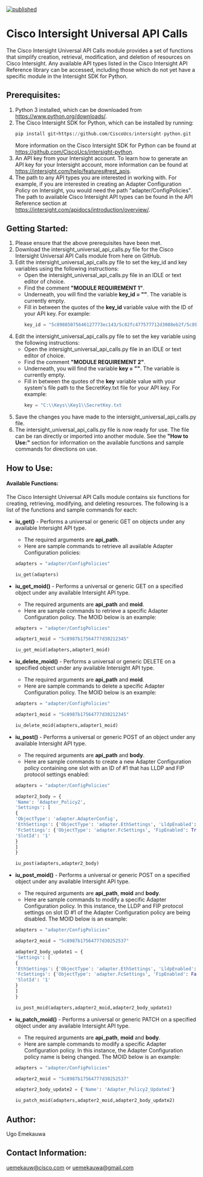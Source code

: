 [![published](https://static.production.devnetcloud.com/codeexchange/assets/images/devnet-published.svg)](https://developer.cisco.com/codeexchange/github/repo/ugo-emekauwa/intersight-universal-api-calls)

# Cisco Intersight Universal API Calls
The Cisco Intersight Universal API Calls module provides a set of functions that simplify creation, retrieval, modification, and deletion of resources on Cisco Intersight. Any available API types listed in the Cisco Intersight API Reference library can be accessed, including those which do not yet have a specific module in the Intersight SDK for Python.

## Prerequisites:
1. Python 3 installed, which can be downloaded from https://www.python.org/downloads/.
2. The Cisco Intersight SDK for Python, which can be installed by running:
   ```py
   pip install git+https://github.com/CiscoUcs/intersight-python.git
   ```
   More information on the Cisco Intersight SDK for Python can be found at https://github.com/CiscoUcs/intersight-python.
3. An API key from your Intersight account. To learn how to generate an API key for your Intersight account, more information can be found at https://intersight.com/help/features#rest_apis.
4. The path to any API types you are interested in working with. For example, if you are interested in creating an Adapter Configuration Policy on Intersight, you would need the path "adapter/ConfigPolicies". The path to available Cisco Intersight API types can be found in the API Reference section at https://intersight.com/apidocs/introduction/overview/.

## Getting Started:

1. Please ensure that the above prerequisites have been met.
2. Download the intersight_universal_api_calls.py file for the Cisco Intersight Universal API Calls module from here on GitHub.
3. Edit the intersight_universal_api_calls.py file to set the key_id and key variables using the following instructions:
   - Open the intersight_universal_api_calls.py file in an IDLE or text editor of choice.
   - Find the comment **"MODULE REQUIREMENT 1"**.
   - Underneath, you will find the variable **key_id = ""**. The variable is currently empty.
   - Fill in between the quotes of the **key_id** variable value with the ID of your API key. For example: 
     ```py
     key_id = "5c89885075646127773ec143/5c82fc477577712d3088eb2f/5c8987b17577712d302eaaff"
     ```
4. Edit the intersight_universal_api_calls.py file to set the key variable using the following instructions:
   - Open the intersight_universal_api_calls.py file in an IDLE or text editor of choice.
   - Find the comment **"MODULE REQUIREMENT 2"**.
   - Underneath, you will find the variable **key = ""**. The variable is currently empty.
   - Fill in between the quotes of the **key** variable value with your system's file path to the SecretKey.txt file for your API key. For example: 
     ```py
     key = "C:\\Keys\\Key1\\SecretKey.txt
     ```
5. Save the changes you have made to the intersight_universal_api_calls.py file.
6. The intersight_universal_api_calls.py file is now ready for use. The file can be ran directly or imported into another module. See the **"How to Use:"** section for information on the available functions and sample commands for directions on use.

## How to Use:
#### Available Functions:
The Cisco Intersight Universal API Calls module contains six functions for creating, retrieving, modifying, and deleting resources. The following is a list of the functions and sample commands for each:

- **iu_get()** - Performs a universal or generic GET on objects under any available Intersight API type.
   - The required arguments are **api_path**.
   - Here are sample commands to retrieve all available Adapter Configuration policies:
   
   ```py
   adapters = "adapter/ConfigPolicies"
   
   iu_get(adapters)
   ```
   
- **iu_get_moid()** - Performs a universal or generic GET on a specified object under any available Intersight API type.
   - The required arguments are **api_path** and **moid**.
   - Here are sample commands to retrieve a specific Adapter Configuration policy. The MOID below is an example:
   
   ```py
   adapters = "adapter/ConfigPolicies"
   
   adapter1_moid = "5c8987b17564777d30212345"
   
   iu_get_moid(adapters,adapter1_moid)
   ```

- **iu_delete_moid()** - Performs a universal or generic DELETE on a specified object under any available Intersight API type.
   - The required arguments are **api_path** and **moid**.
   - Here are sample commands to delete a specific Adapter Configuration policy. The MOID below is an example:
   
   ```py
   adapters = "adapter/ConfigPolicies"
   
   adapter1_moid = "5c8987b17564777d30212345"
   
   iu_delete_moid(adapters,adapter1_moid)
   ```

- **iu_post()** - Performs a universal or generic POST of an object under any available Intersight API type.
   - The required arguments are **api_path** and **body**.
   - Here are sample commands to create a new Adapter Configuration policy containing one slot with an ID of #1 that has LLDP and FIP protocol settings enabled:
   
   ```py
   adapters = "adapter/ConfigPolicies"
   
   adapter2_body = {
   'Name': 'Adapter_Policy2', 
   'Settings': [
   {
   'ObjectType': 'adapter.AdapterConfig', 
   'EthSettings': {'ObjectType': 'adapter.EthSettings', 'LldpEnabled': True}, 
   'FcSettings': {'ObjectType': 'adapter.FcSettings', 'FipEnabled': True}, 
   'SlotId': '1'
   }
   ]
   }
   
   iu_post(adapters,adapter2_body)
   ```

- **iu_post_moid()** - Performs a universal or generic POST on a specified object under any available Intersight API type.
   - The required arguments are **api_path**, **moid** and **body**.
   - Here are sample commands to modify a specific Adapter Configuration policy. In this instance, the LLDP and FIP protocol settings on slot ID #1 of the Adapter Configuration policy are being disabled. The MOID below is an example:
   
   ```py
   adapters = "adapter/ConfigPolicies"
   
   adapter2_moid = "5c8987b17564777d30252537"
   
   adapter2_body_update1 = {
   'Settings': [
   {
   'EthSettings': {'ObjectType': 'adapter.EthSettings', 'LldpEnabled': False},
   'FcSettings': {'ObjectType': 'adapter.FcSettings', 'FipEnabled': False}, 
   'SlotId': '1'
   }
   ]
   }
   
   iu_post_moid(adapters,adapter2_moid,adapter2_body_update1)
   ```

- **iu_patch_moid()** - Performs a universal or generic PATCH on a specified object under any available Intersight API type.
   - The required arguments are **api_path**, **moid** and **body**.
   - Here are sample commands to modify a specific Adapter Configuration policy. In this instance, the Adapter Configuration policy name is being changed. The MOID below is an example:
   
   ```py
   adapters = "adapter/ConfigPolicies"
   
   adapter2_moid = "5c8987b17564777d30252537"
   
   adapter2_body_update2 = {'Name': 'Adapter_Policy2_Updated'}
   
   iu_patch_moid(adapters,adapter2_moid,adapter2_body_update2)
   ```

## Author:
Ugo Emekauwa

## Contact Information:
uemekauw@cisco.com or uemekauwa@gmail.com

